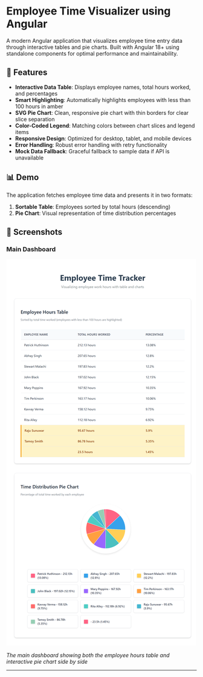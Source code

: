 # Employee Time Visualizer using Angular

A modern Angular application that visualizes employee time entry data through interactive tables and pie charts. Built with Angular 18+ using standalone components for optimal performance and maintainability.

## 🚀 Features

- **Interactive Data Table**: Displays employee names, total hours worked, and percentages
- **Smart Highlighting**: Automatically highlights employees with less than 100 hours in amber
- **SVG Pie Chart**: Clean, responsive pie chart with thin borders for clear slice separation
- **Color-Coded Legend**: Matching colors between chart slices and legend items
- **Responsive Design**: Optimized for desktop, tablet, and mobile devices
- **Error Handling**: Robust error handling with retry functionality
- **Mock Data Fallback**: Graceful fallback to sample data if API is unavailable

## 📊 Demo

The application fetches employee time data and presents it in two formats:
1. **Sortable Table**: Employees sorted by total hours (descending)
2. **Pie Chart**: Visual representation of time distribution percentages

## 📸 Screenshots

### Main Dashboard
![Employee Time Visualizer Dashboard](./screenshots/Dashboard.png)

*The main dashboard showing both the employee hours table and interactive pie chart side by side*

---



